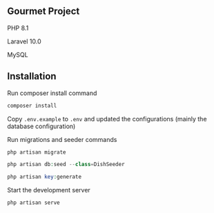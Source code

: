 ## Gourmet Project

PHP 8.1

Laravel 10.0

MySQL

## Installation

Run composer install command

  ```php
  composer install
  ```

Copy   ``` .env.example ``` to ```.env``` and updated the configurations (mainly the database configuration)


Run migrations and seeder commands

  ```php
  php artisan migrate
  ```

  ```php
  php artisan db:seed --class=DishSeeder
  ```

  ```php
  php artisan key:generate
  ```

Start the development server
  ```php
  php artisan serve
  ```
